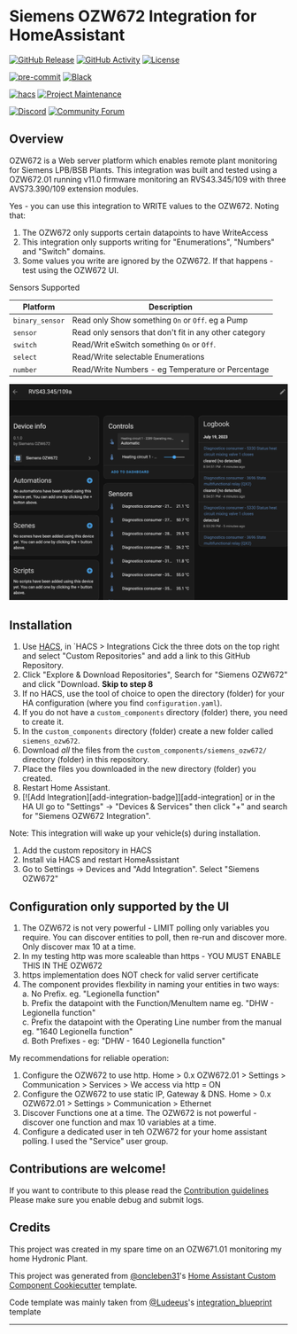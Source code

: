 # Siemens OZW672 Integration for HomeAssistant

[![GitHub Release][releases-shield]][releases]
[![GitHub Activity][commits-shield]][commits]
[![License][license-shield]](LICENSE)

[![pre-commit][pre-commit-shield]][pre-commit]
[![Black][black-shield]][black]

[![hacs][hacsbadge]][hacs]
[![Project Maintenance][maintenance-shield]][user_profile]

[![Discord][discord-shield]][discord]
[![Community Forum][forum-shield]][forum]


## Overview

OZW672 is a Web server platform which enables remote plant monitoring for Siemens LPB/BSB Plants.
This integration was built and tested using a OZW672.01 running v11.0 firmware monitoring an RVS43.345/109 with 
three AVS73.390/109 extension modules.  

Yes - you can use this integration to WRITE values to the OZW672.  Noting that:
1. The OZW672 only supports certain datapoints to have WriteAccess
2. This integration only supports writing for "Enumerations", "Numbers" and "Switch" domains.
3. Some values you write are ignored by the OZW672.  If that happens - test using the OZW672 UI.


Sensors Supported

| Platform        | Description                                                               |
| --------------- | ------------------------------------------------------------------------- |
| `binary_sensor` | Read only Show something `On` or `Off`.  eg a Pump                        |
| `sensor`        | Read only sensors that don't fit in any other category                    |
| `switch`        | Read/Writ eSwitch something `On` or `Off`.                                |
| `select`        | Read/Write selectable Enumerations                                        |
| `number`        | Read/Write Numbers - eg Temperature or Percentage                         |


![example][exampleimg]


## Installation

1. Use [HACS](https://hacs.xyz/docs/setup/download), in `HACS > Integrations Cick the three dots on the top right and select "Custom Repositories" and add a link to this GitHub Repository.
2. Click "Explore & Download Repositories", Search for "Siemens OZW672" and click "Download.  **Skip to step 8**
3. If no HACS, use the tool of choice to open the directory (folder) for your HA configuration (where you find `configuration.yaml`).
4. If you do not have a `custom_components` directory (folder) there, you need to create it.
5. In the `custom_components` directory (folder) create a new folder called `siemens_ozw672`.
6. Download _all_ the files from the `custom_components/siemens_ozw672/` directory (folder) in this repository.
7. Place the files you downloaded in the new directory (folder) you created.
8. Restart Home Assistant.
9. [![Add Integration][add-integration-badge]][add-integration] or in the HA UI go to "Settings" -> "Devices & Services" then click "+" and search for "Siemens OZW672 Integration".

Note: This integration will wake up your vehicle(s) during installation.
1. Add the custom repository in HACS
2. Install via HACS and restart HomeAssistant
3. Go to Settings -> Devices and "Add Integration". Select "Siemens OZW672"

## Configuration only supported by the UI

1. The OZW672 is not very powerful - LIMIT polling only variables you require.  You can discover entities to poll, then re-run and discover more.  Only discover max 10 at a time.
2. In my testing http was more scaleable than https - YOU MUST ENABLE THIS IN THE OZW672
3. https implementation does NOT check for valid server certificate
4. The component provides flexbility in naming your entities in two ways:
    <br>a. No Prefix.  eg. "Legionella function"
    <br>b. Prefix the datapoint with the Function/MenuItem name eg.  "DHW - Legionella function"
    <br>c. Prefix the datapoint with the Operating Line number from the manual eg. "1640 Legionella function"
    <br>d. Both Prefixes - eg: "DHW - 1640 Legionella function"

My recommendations for reliable operation:
1. Configure the OZW672 to use http. Home > 0.x OZW672.01 > Settings > Communication > Services > We access via http = ON
2. Configure the OZW672 to use static IP, Gateway & DNS. Home > 0.x OZW672.01 > Settings > Communication > Ethernet
3. Discover Functions one at a time.  The OZW672 is not powerful - discover one function and max 10 variables at a time.
4. Configure a dedicated user in teh OZW672 for your home assistant polling.  I used the "Service" user group.  

<!---->

## Contributions are welcome!

If you want to contribute to this please read the [Contribution guidelines](CONTRIBUTING.md)
Please make sure you enable debug and submit logs.

## Credits

This project was created in my spare time on an OZW671.01 monitoring my home Hydronic Plant.  

This project was generated from [@oncleben31](https://github.com/oncleben31)'s [Home Assistant Custom Component Cookiecutter](https://github.com/oncleben31/cookiecutter-homeassistant-custom-component) template.

Code template was mainly taken from [@Ludeeus](https://github.com/ludeeus)'s [integration_blueprint][integration_blueprint] template

---

[integration_blueprint]: https://github.com/custom-components/integration_blueprint
[black]: https://github.com/psf/black
[black-shield]: https://img.shields.io/badge/code%20style-black-000000.svg?style=for-the-badge
[commits-shield]: https://img.shields.io/github/commit-activity/y/johnaherninfotrack/homeassistant_custom_siemensozw672.svg?style=for-the-badge
[commits]: https://github.com/johnaherninfotrack/homeassistant_custom_siemensozw672/commits/main
[hacs]: https://hacs.xyz
[hacsbadge]: https://img.shields.io/badge/HACS-Custom-orange.svg?style=for-the-badge
[discord]: https://discord.gg/Qa5fW2R
[discord-shield]: https://img.shields.io/discord/330944238910963714.svg?style=for-the-badge
[exampleimg]: example.png
[forum-shield]: https://img.shields.io/badge/community-forum-brightgreen.svg?style=for-the-badge
[forum]: https://community.home-assistant.io/
[license-shield]: https://img.shields.io/github/license/johnaherninfotrack/homeassistant_custom_siemensozw672.svg?style=for-the-badge
[maintenance-shield]: https://img.shields.io/badge/maintainer-%40johnaherninfotrack-blue.svg?style=for-the-badge
[pre-commit]: https://github.com/pre-commit/pre-commit
[pre-commit-shield]: https://img.shields.io/badge/pre--commit-enabled-brightgreen?style=for-the-badge
[releases-shield]: https://img.shields.io/github/release/johnaherninfotrack/homeassistant_custom_siemensozw672.svg?style=for-the-badge
[releases]: https://github.com/johnaherninfotrack/homeassistant_custom_siemensozw672/releases
[user_profile]: https://github.com/johnaherninfotrack
